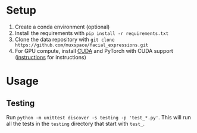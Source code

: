 # Setup
1. Create a conda environment (optional)
2. Install the requirements with `pip install -r requirements.txt`
3. Clone the data repository with `git clone https://github.com/muxspace/facial_expressions.git`
4. For GPU compute, install [CUDA](https://developer.nvidia.com/cuda-downloads) and PyTorch with CUDA support ([instructions](https://pytorch.org/get-started/locally/) for instructions)

# Usage

## Testing
Run `python -m unittest discover -s testing -p 'test_*.py'`. This will run all the tests in the `testing` directory that start with `test_`.